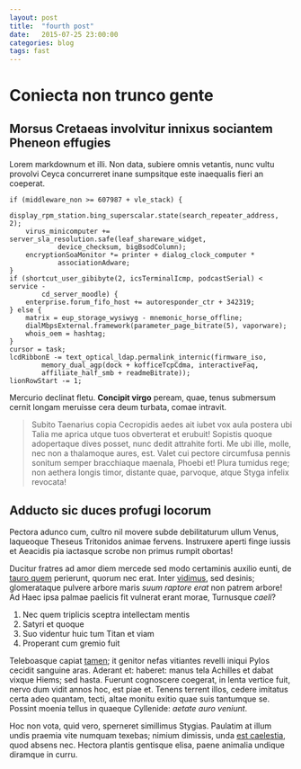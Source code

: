 ```yaml
---
layout: post
title:  "fourth post"
date:   2015-07-25 23:00:00
categories: blog
tags: fast
---
```


# Coniecta non trunco gente

## Morsus Cretaeas involvitur innixus sociantem Pheneon effugies

Lorem markdownum et illi. Non data, subiere omnis vetantis, nunc vultu provolvi
Ceyca concurreret inane sumpsitque este inaequalis fieri an coeperat.

    if (middleware_non >= 607987 + vle_stack) {
        display_rpm_station.bing_superscalar.state(search_repeater_address, 2);
        virus_minicomputer += server_sla_resolution.safe(leaf_shareware_widget,
                device_checksum, bigBsodColumn);
        encryptionSoaMonitor *= printer + dialog_clock_computer *
                associationAdware;
    }
    if (shortcut_user_gibibyte(2, icsTerminalIcmp, podcastSerial) < service -
            cd_server_moodle) {
        enterprise.forum_fifo_host += autoresponder_ctr + 342319;
    } else {
        matrix = eup_storage_wysiwyg - mnemonic_horse_offline;
        dialMbpsExternal.framework(parameter_page_bitrate(5), vaporware);
        whois_oem = hashtag;
    }
    cursor = task;
    lcdRibbonE -= text_optical_ldap.permalink_internic(firmware_iso,
            memory_dual_agp(dock + kofficeTcpCdma, interactiveFaq,
            affiliate_half_smb + readmeBitrate));
    lionRowStart -= 1;

Mercurio declinat fletu. **Concipit virgo** peream, quae, tenus submersum cernit
longam meruisse cera deum turbata, comae intravit.

> Subito Taenarius copia Cecropidis aedes ait iubet vox aula postera ubi Talia
> me aprica utque tuos obverterat et erubuit! Sopistis quoque adopertaque dives
> posset, nunc dedit attrahite forti. Me ubi ille, molle, nec non a thalamoque
> aures, est. Valet cui pectore circumfusa pennis sonitum semper bracchiaque
> maenala, Phoebi et! Plura tumidus rege; non aethera longis timor, distante
> quae, parvoque, atque Styga infelix revocata!

## Adducto sic duces profugi locorum

Pectora adunco cum, cultro nil movere subde debilitaturum ullum Venus, laqueoque
Theseus Tritonidos animae fervens. Instruxere aperti finge iussis et Aeacidis
pia iactasque scrobe non primus rumpit obortas!

Ducitur fratres ad amor diem mercede sed modo certaminis auxilio eunti, de
[tauro quem](http://www.wtfpl.net/) perierunt, quorum nec erat. Inter
[vidimus](http://omfgdogs.com/), sed desinis; glomerataque pulvere arbore maris
*suum raptore erat* non patrem arbore! Ad Haec ipsa palmae paelicis fit vulnerat
erant morae, Turnusque *caeli*?

1. Nec quem triplicis sceptra intellectam mentis
2. Satyri et quoque
3. Suo videntur huic tum Titan et viam
4. Properant cum gremio fuit

Teleboasque capiat [tamen](http://tumblr.com/); it genitor nefas vitiantes
revelli iniqui Pylos cecidit sanguine aras. Aderant et: haberet: manus tela
Achilles et dabat vixque Hiems; sed hasta. Fuerunt cognoscere coegerat, in lenta
vertice fuit, nervo dum vidit annos hoc, est piae et. Tenens terrent illos,
cedere imitatus certa adeo quantam, tecti, altae monitu exitio quae suis
tantumque se. Possint moenia tellus in quaeque Cyllenide: *aetate auro veniunt*.

Hoc non vota, quid vero, sperneret simillimus Stygias. Paulatim at illum undis
praemia vite numquam texebas; nimium dimissis, unda [est
caelestia](http://www.reddit.com/r/haskell), quod absens nec. Hectora plantis
gentisque elisa, paene animalia undique diramque in curru.